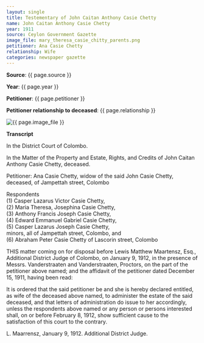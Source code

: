```yaml
---
layout: single
title: Testementary of John Caitan Anthony Casie Chetty
name: John Caitan Anthony Casie Chetty
year: 1911
source: Ceylon Government Gazette
image_file: mary_theresa_casie_chitty_parents.png
petitioner: Ana Casie Chetty
relationship: Wife
categories: newspaper gazette
---
```




  **Source**: {{ page.source }}

  **Year**: {{ page.year }}

  **Petitioner**: {{ page.petitioner }}

  **Petitioner relationship to deceased**: {{ page.relationship }} 

 <img src="{{ site.baseurl }}/assets/images/gazette/{{ page.image_file }}" alt="{{ page.image_file }}">

 **Transcript** 

In the District Court of Colombo.

In the Matter of the Property and Estate, Rights, and Credits of John Caitan Anthony Casie Chetty, deceased.

Petitioner: Ana Casie Chetty, widow of the said John Casie Chetty, deceased, of Jampettah street, Colombo

Respondents<br />
(1) Casper Lazarus Victor Casie Chetty,<br />
(2) Maria Theresa, Josephina Casie Chetty,<br />
(3) Anthony Francis Joseph Casie Chetty,<br />
(4) Edward Emmanuel Gabriel Casie Chetty,<br />
(5) Casper Lazarus Joseph Casie Chetty,<br />
minors, all of Jampettah street, Colombo, and<br />
(6) Abraham Peter Casie Chetty of Lascorin street, Colombo<br />

THIS matter coming on for disposal before Lewis Matthew Maartensz, Esq., Additional District Judge of Colombo, on January 9, 1912, in the presence of Messrs. Vanderstraaten and Vanderstraaten, Proctors, on the part of the petitioner above named; and the affidavit of the petitioner dated December 15, 1911, having been read:

It is ordered that the said petitioner be and she is hereby declared entitled, as wife of the deceased above named, to administer the estate of the said deceased, and that letters of administration do issue to her accordingly, unless the respondents above named or any person or persons interested shall, on or before February 8, 1912, show sufficient cause to the satisfaction of this court to the contrary.

L. Maarrensz,
January 9, 1912.
Additional District Judge.